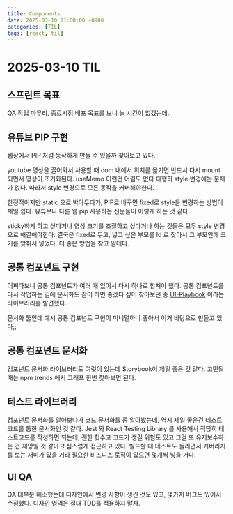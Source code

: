 ```yaml
---
title: Components
date: 2025-03-10 21:00:00 +0900
categories: [TIL]
tags: [react, til]
---
```


# 2025-03-10 TIL

## 스프린트 목표
QA 작업 마무리, 종료시점 배포
목표를 보니 놀 시간이 없겠는데..

## 유튜브 PIP 구현

웹상에서 PIP 처럼 동작하게 만들 수 있을까 찾아보고 있다.

youtube 영상을 끌어와서 사용할 때 dom 내에서 위치를 옮기면 반드시 다시 mount 되면서 영상이 초기화된다.
useMemo 이런건 어림도 없다
다행히 style 변경에는 문제가 없다.
따라서 style 변경으로 모든 동작을 커버해야한다.

한정적이지만 static 으로 박아두다가, PIP로 바꾸면 fixed로 style을 변경하는 방법이 제일 쉽다.
유튜브나 다른 웹 pip 사용하는 신문들이 이렇게 하는 것 같다.

sticky하게 하고 싶다거나 영상 크기를 조절하고 싶다거나 하는 것들은 모두 style 변경으로 해결해야한다.
결국은 fixed로 두고, 넣고 싶은 부모를 Id 로 찾아서 그 부모안에 크기를 맞춰서 넣었다.
더 좋은 방법을 찾고 말테다.

## 공통 컴포넌트 구현

어쩌다보니 공통 컴포넌트가 여러 개 있어서 다시 하나로 합쳐야 했다.
공통 컴포넌트를 다시 작업하는 김에 문서화도 같이 하면 좋겠다 싶어 찾아보던 중
[UI-Playbook](https://github.com/raunofreiberg/ui-playbook) 이라는 라이브러리를 발견했다.

문서화 툴인데 예시 공통 컴포넌트 구현이 미니멀하니 좋아서 이거 바탕으로 만들고 있다;;

## 공통 컴포넌트 문서화

컴포넌트 문서화 라이브러리도 여럿이 있는데 Storybook이 제일 좋은 것 같다.
고민될 때는 npm trends 에서 그래프 한번 찾아보면 된다.

## 테스트 라이브러리

컴포넌트 문서화를 알아보다가 코드 문서화를 좀 알아봤는데, 역시 제일 좋은건 테스트 코드를 통한 문서화인 것 같다.
Jest 와 React Testing Library 를 사용해서 적당히 테스트코드를 작성하면 되는데,
괜한 헛수고 코드가 생길 위험도 있고 그걸 또 유지보수하는 건 재앙일 것 같아 조심스럽게 접근하고 있다.
빌드할 때 테스트도 돌리면서 커버리지를 보는 재미가 있을 거라
필요한 비즈니스 로직이 있으면 몇개씩 넣을 거다.

## UI QA

QA 대부분 해소했는데 디자인에서 변경 사항이 생긴 것도 있고, 몇가지 버그도 있어서 수정했다.
디자인 영역은 절대 TDD를 적용하지 말자.
